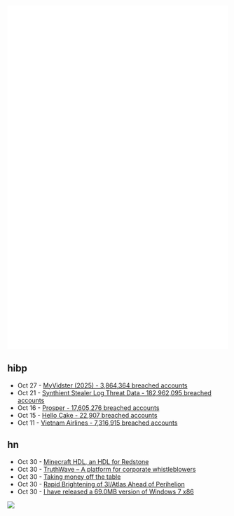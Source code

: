 ![Metrics](https://raw.githubusercontent.com/phixion/phixion/master/metrics.svg)

## hibp

<!--
for https://github.com/phixion/phixion/blob/main/.github/workflows/feeds.yml
-->
<!--START_SECTION:haveibeenpwnd-->
- Oct 27 - [MyVidster (2025) - 3,864,364 breached accounts](https://haveibeenpwned.com/Breach/MyVidster2025)
- Oct 21 - [Synthient Stealer Log Threat Data - 182,962,095 breached accounts](https://haveibeenpwned.com/Breach/SynthientStealerLogThreatData)
- Oct 16 - [Prosper - 17,605,276 breached accounts](https://haveibeenpwned.com/Breach/Prosper)
- Oct 15 - [Hello Cake - 22,907 breached accounts](https://haveibeenpwned.com/Breach/HelloCake)
- Oct 11 - [Vietnam Airlines - 7,316,915 breached accounts](https://haveibeenpwned.com/Breach/VietnamAirlines)
<!--END_SECTION:haveibeenpwnd-->

## hn

<!--
for https://github.com/phixion/phixion/blob/main/.github/workflows/feeds.yml
-->
<!--START_SECTION:hn-->
- Oct 30 - [Minecraft HDL, an HDL for Redstone](https://github.com/itsfrank/MinecraftHDL)
- Oct 30 - [TruthWave – A platform for corporate whistleblowers](https://www.truthwave.com)
- Oct 30 - [Taking money off the table](https://zachholman.com/posts/money-off-the-table)
- Oct 30 - [Rapid Brightening of 3I/Atlas Ahead of Perihelion](https://arxiv.org/abs/2510.25035)
- Oct 30 - [I have released a 69.0MB version of Windows 7 x86](https://twitter.com/XenoPanther/status/1983477707968291075)
<!--END_SECTION:hn-->

<!--
for https://yhype.me
-->
![](https://hit.yhype.me/github/profile?user_id=13013670)
